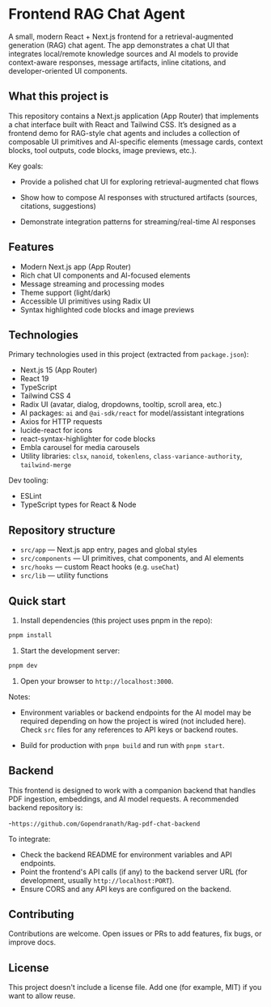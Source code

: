 # Frontend RAG Chat Agent

A small, modern React + Next.js frontend for a retrieval-augmented generation (RAG) chat agent. The app demonstrates a chat UI that integrates local/remote knowledge sources and AI models to provide context-aware responses, message artifacts, inline citations, and developer-oriented UI components.

## What this project is

This repository contains a Next.js application (App Router) that implements a chat interface built with React and Tailwind CSS. It’s designed as a frontend demo for RAG-style chat agents and includes a collection of composable UI primitives and AI-specific elements (message cards, context blocks, tool outputs, code blocks, image previews, etc.).

Key goals:

- Provide a polished chat UI for exploring retrieval-augmented chat flows

- Show how to compose AI responses with structured artifacts (sources, citations, suggestions)

- Demonstrate integration patterns for streaming/real-time AI responses

## Features

- Modern Next.js app (App Router)
- Rich chat UI components and AI-focused elements
- Message streaming and processing modes
- Theme support (light/dark)
- Accessible UI primitives using Radix UI
- Syntax highlighted code blocks and image previews

## Technologies

Primary technologies used in this project (extracted from `package.json`):

- Next.js 15 (App Router)
- React 19
- TypeScript
- Tailwind CSS 4
- Radix UI (avatar, dialog, dropdowns, tooltip, scroll area, etc.)
- AI packages: `ai` and `@ai-sdk/react` for model/assistant integrations
- Axios for HTTP requests
- lucide-react for icons
- react-syntax-highlighter for code blocks
- Embla carousel for media carousels
- Utility libraries: `clsx`, `nanoid`, `tokenlens`, `class-variance-authority`, `tailwind-merge`

Dev tooling:

- ESLint
- TypeScript types for React & Node

## Repository structure

- `src/app` — Next.js app entry, pages and global styles
- `src/components` — UI primitives, chat components, and AI elements
- `src/hooks` — custom React hooks (e.g. `useChat`)
- `src/lib` — utility functions

## Quick start

1. Install dependencies (this project uses pnpm in the repo):

```bash
pnpm install
```

1. Start the development server:

```bash
pnpm dev
```

1. Open your browser to `http://localhost:3000`.

Notes:

- Environment variables or backend endpoints for the AI model may be required depending on how the project is wired (not included here). Check `src` files for any references to API keys or backend routes.

- Build for production with `pnpm build` and run with `pnpm start`.

## Backend

This frontend is designed to work with a companion backend that handles PDF ingestion, embeddings, and AI model requests. A recommended backend repository is:

-`https://github.com/Gopendranath/Rag-pdf-chat-backend`

To integrate:

- Check the backend README for environment variables and API endpoints.
- Point the frontend's API calls (if any) to the backend server URL (for development, usually `http://localhost:PORT`).
- Ensure CORS and any API keys are configured on the backend.

## Contributing

Contributions are welcome. Open issues or PRs to add features, fix bugs, or improve docs.

## License

This project doesn't include a license file. Add one (for example, MIT) if you want to allow reuse.

